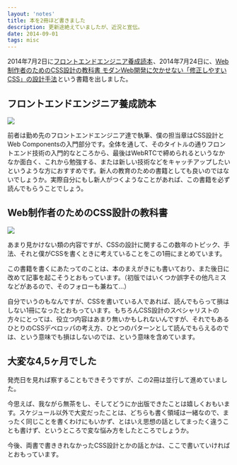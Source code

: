 ```yaml
---
layout: 'notes'
title: 本を2冊ほど書きました
description: 更新途絶えていましたが、近況と宣伝。
date: 2014-09-01
tags: misc
---
```


2014年7月2日に<a href="http://www.amazon.co.jp/gp/product/4774165786/ref=as_li_ss_tl?ie=UTF8&camp=247&creative=7399&creativeASIN=4774165786&linkCode=as2&tag=ink-22">フロントエンドエンジニア養成読本</a><img src="http://ir-jp.amazon-adsystem.com/e/ir?t=ink-22&l=as2&o=9&a=4774165786" width="1" height="1" border="0" alt="" style="border:none !important; margin:0px !important;" />、2014年7月24日に、<a href="http://www.amazon.co.jp/gp/product/4844336355/ref=as_li_ss_tl?ie=UTF8&camp=247&creative=7399&creativeASIN=4844336355&linkCode=as2&tag=ink-22">Web制作者のためのCSS設計の教科書 モダンWeb開発に欠かせない「修正しやすいCSS」の設計手法</a><img src="http://ir-jp.amazon-adsystem.com/e/ir?t=ink-22&l=as2&o=9&a=4844336355" width="1" height="1" border="0" alt="" style="border:none !important; margin:0px !important;" />という書籍を出しました。

## フロントエンドエンジニア養成読本

<div class="entry__media">
<a href="http://www.amazon.co.jp/gp/product/4774165786/ref=as_li_ss_il?ie=UTF8&camp=247&creative=7399&creativeASIN=4774165786&linkCode=as2&tag=ink-22"><img border="0" src="http://ws-fe.amazon-adsystem.com/widgets/q?_encoding=UTF8&ASIN=4774165786&Format=_SL250_&ID=AsinImage&MarketPlace=JP&ServiceVersion=20070822&WS=1&tag=ink-22" ></a><img src="http://ir-jp.amazon-adsystem.com/e/ir?t=ink-22&l=as2&o=9&a=4774165786" width="1" height="1" border="0" alt="" style="border:none !important; margin:0px !important;" />
</div>

前者は勤め先のフロントエンドエンジニア達で執筆、僕の担当章はCSS設計とWeb Componentsの入門部分です。全体を通して、そのタイトルの通りフロントエンド技術の入門的なところから、最後はWebRTCで締められるというなかなか面白く、これから勉強する、または新しい技術などをキャッチアップしたいというような方におすすめです。新人の教育のための書籍としても良いのではないでしょうか。実際自分にもし新人がつくようなことがあれば、この書籍を必ず読んでもらうことでしょう。



## Web制作者のためのCSS設計の教科書

<div class="entry__media">
<a href="http://www.amazon.co.jp/gp/product/4844336355/ref=as_li_ss_il?ie=UTF8&camp=247&creative=7399&creativeASIN=4844336355&linkCode=as2&tag=ink-22"><img border="0" src="http://ws-fe.amazon-adsystem.com/widgets/q?_encoding=UTF8&ASIN=4844336355&Format=_SL250_&ID=AsinImage&MarketPlace=JP&ServiceVersion=20070822&WS=1&tag=ink-22" ></a><img src="http://ir-jp.amazon-adsystem.com/e/ir?t=ink-22&l=as2&o=9&a=4844336355" width="1" height="1" border="0" alt="" style="border:none !important; margin:0px !important;" />
</div>

あまり見かけない類の内容ですが、CSSの設計に関するこの数年のトピック、手法、それと僕がCSSを書くときに考えていることをこの1冊にまとめています。

この書籍を書くにあたってのことは、本のまえがきにも書いており、また後日に改めて記事を起こそうとおもっています。（初版ではいくつか誤字その他凡ミスなどがあるので、そのフォローも兼ねて...）

自分でいうのもなんですが、CSSを書いている人であれば、読んでもらって損はしない1冊になったとおもっています。もちろんCSS設計のスペシャリストの方々にとっては、役立つ内容はあまり無いかもしれないんですが、それでもあるひとりのCSSデベロッパの考え方、ひとつのパターンとして読んでもらえるのでは、という意味でも損はしないのでは、という意味を含めています。

## 大変な4,5ヶ月でした

発売日を見れば察することもできそうですが、この2冊は並行して進めていました。

今思えば、我ながら無茶をし、そしてどうにか出版できたことは嬉しくおもいます。スケジュール以外で大変だったことは、どちらも書く領域は一緒なので、まったく同じことを書くわけにもいかず、とはいえ思想の話としてまったく違うことも書けず、というところで変な悩み方をしたところでしょうか。

今後、両書で書ききれなかったCSS設計とかの話とかは、ここで書いていければとおもっています。
